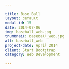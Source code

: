 ```yaml
---

title: Base Ball
layout: default
modal-id: 15
date: 2014-07-06
img: baseball_web.jpg
thumbnail: baseball_web.jpg
alt: baseball_web
project-date: April 2014
client: Start Bootstrap
category: Web Development

---
```

